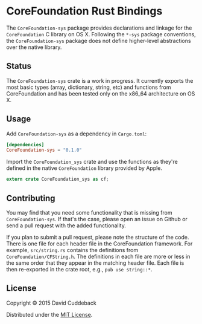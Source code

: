 # CoreFoundation Rust Bindings

The `CoreFoundation-sys` package provides declarations and linkage for the `CoreFoundation` C
library on OS X. Following the `*-sys` package conventions, the `CoreFoundation-sys` package does
not define higher-level abstractions over the native library.

## Status
The `CoreFoundation-sys` crate is a work in progress. It currently exports the most basic types
(array, dictionary, string, etc) and functions from CoreFoundation and has been tested only on the
x86_64 architecture on OS X.

## Usage
Add `CoreFoundation-sys` as a dependency in `Cargo.toml`:

```toml
[dependencies]
CoreFoundation-sys = "0.1.0"
```

Import the `CoreFoundation_sys` crate and use the functions as they're defined in the native
`CoreFoundation` library provided by Apple.

```rust
extern crate CoreFoundation_sys as cf;
```

## Contributing
You may find that you need some functionality that is missing from `CoreFoundation-sys`. If that's
the case, please open an issue on Github or send a pull request with the added functionality.

If you plan to submit a pull request, please note the structure of the code. There is one file for
each header file in the CoreFoundation framework. For example, `src/string.rs` contains the
definitions from `CoreFoundation/CFString.h`. The definitions in each file are more or less in the
same order that they appear in the matching header file. Each file is then re-exported in the crate
root, e.g., `pub use string::*`.

## License
Copyright © 2015 David Cuddeback

Distributed under the [MIT License](LICENSE).
